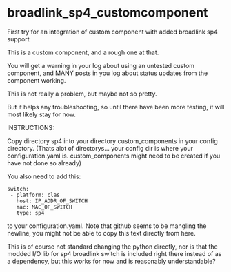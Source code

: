 # broadlink_sp4_customcomponent
First try for an integration of custom component with added broadlink sp4 support

This is a custom component, and a rough one at that. 

You will get a warning in your log about using an untested custom component,
and MANY posts in you log about status updates from the component working. 

This is not really a problem, but maybe not so pretty. 

But it helps any troubleshooting, so until there have been more testing, it will most likely stay for now. 



INSTRUCTIONS:

Copy directory sp4 into your directory custom_components in your config directory. (Thats alot of directorys... your config dir is where your configuration.yaml is. custom_components might need to be created if you have not done so already)

You also need to add this:
```
switch:
 - platform: clas
   host: IP_ADDR_OF_SWITCH
   mac: MAC_OF_SWITCH
   type: sp4
```
to your configuration.yaml. Note that github seems to be mangling the newline, you might not be able to copy this text directly from here.

This is of course not standard changing the python directly, nor is that the modded I/O lib for sp4 broadlink switch is included right there instead of as a dependency, but this works for now and is reasonably understandable?
